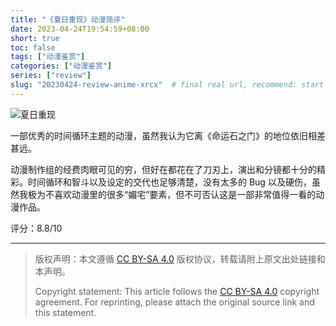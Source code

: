 ```yaml
---
title: "《夏日重现》动漫简评"
date: 2023-04-24T19:54:59+08:00
short: true
toc: false
tags: ["动漫鉴赏"]
categories: ["动漫鉴赏"]
series: ["review"]
slug: "20230424-review-anime-xrcx"  # final real url, recommend: start by date, follow lower case words with hyphen splitter. E.g., `20230316-text-title`
---
```


![夏日重现](/img/posts/20230424-xrcx.jpeg "夏日重现")

一部优秀的时间循环主题的动漫，虽然我认为它离《命运石之门》的地位依旧相差甚远。

动漫制作组的经费肉眼可见的穷，但好在都花在了刀刃上，演出和分镜都十分的精彩。时间循环和智斗以及设定的交代也足够清楚，没有太多的 Bug 以及硬伤，虽然我极为不喜欢动漫里的很多“媚宅”要素，但不可否认这是一部非常值得一看的动漫作品。

评分：8.8/10

---

> 版权声明：本文遵循 [CC BY-SA 4.0](https://creativecommons.org/licenses/by-sa/4.0/deed.zh) 版权协议，转载请附上原文出处链接和本声明。
>
> Copyright statement: This article follows the [CC BY-SA 4.0](https://creativecommons.org/licenses/by-sa/4.0/deed.en) copyright agreement. For reprinting, please attach the original source link and this statement.
